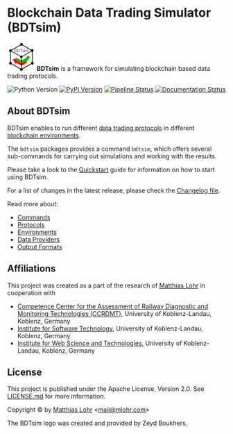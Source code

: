 # Blockchain Data Trading Simulator (BDTsim)

![BDTsim Logo](img/bdtsim_logo_64.png) **BDTsim** is a framework for simulating blockchain based data trading protocols.

![Python Version](https://img.shields.io/pypi/pyversions/bdtsim)
[![PyPI Version](https://img.shields.io/pypi/v/bdtsim)](https://pypi.org/project/bdtsim/)
[![Pipeline Status](https://img.shields.io/gitlab/pipeline/MatthiasLohr/bdtsim)](https://gitlab.com/MatthiasLohr/bdtsim/pipelines)
[![Documentation Status](https://readthedocs.org/projects/bdtsim/badge/?version=latest)](https://bdtsim.readthedocs.io/en/latest/?badge=latest)


## About BDTsim

BDTsim enables to run different [data trading protocols](protocols.md)
in different [blockchain environments](environments.md).

The `bdtsim` packages provides a command `bdtsim`, which offers several sub-commands
for carrying out simulations and working with the results.

Please take a look to the [Quickstart](quickstart.md) guide for information on how to start using
BDTsim.

For a list of changes in the latest release, please check the
[Changelog file](https://gitlab.com/MatthiasLohr/bdtsim/-/blob/master/CHANGELOG.md).

Read more about:

  * [Commands](commands.md)
  * [Protocols](protocols.md)
  * [Environments](environments.md)
  * [Data Providers](data_providers.md)
  * [Output Formats](output_formats.md)


## Affiliations

This project was created as a part of the research of [Matthias Lohr](https://mlohr.com/)
in cooperation with

  * [Competence Center for the Assessment of Railway Diagnostic and Monitoring Technologies (CCRDMT)](http://ccrdmt.uni-koblenz.de/), University of Koblenz-Landau, Koblenz, Germany
  * [Institute for Software Technology](https://ist.uni-koblenz.de/), University of Koblenz-Landau, Koblenz, Germany
  * [Institute for Web Science and Technologies](https://west.uni-koblenz.de/), University of Koblenz-Landau, Koblenz, Germany


## License

This project is published under the Apache License, Version 2.0.
See [LICENSE.md](https://gitlab.com/MatthiasLohr/bdtsim/-/blob/master/LICENSE.md) for more information.

Copyright &copy; by [Matthias Lohr](https://mlohr.com/) &lt;[mail@mlohr.com](mailto:mail@mlohr.com)&gt;

The BDTsim logo was created and provided by Zeyd Boukhers.
